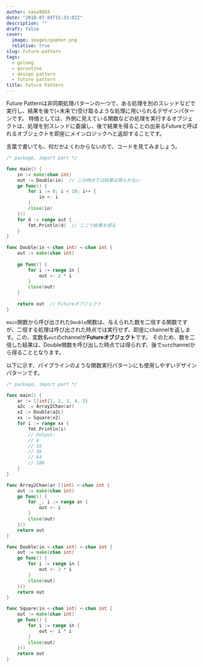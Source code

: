 ```yaml
---
author: nasa9084
date: "2018-07-04T15:33:02Z"
description: ""
draft: false
cover:
  image: images/gopher.png
  relative: true
slug: future-pattern
tags:
  - golang
  - goroutine
  - design pattern
  - future pattern
title: Future Pattern
---
```



Future Patternは非同期処理パターンの一つで、ある処理を別のスレッドなどで実行し、結果を後で(=未来で)受け取るような処理に用いられるデザインパターンです。
特徴としては、外側に見えている関数などの処理を実行するオブジェクトは、処理を別スレッドに委譲し、後で結果を得ることの出来るFutureと呼ばれるオブジェクトを即座にメインロジックへと返却することです。

言葉で書いても、何だかよくわからないので、コードを見てみましょう。

``` go
/* package, import part */

func main() {
    in := make(chan int)
    out := Double(in)  // この時点では結果は得られない
    go func() {
        for i := 0; i < 10; i++ {
            in <- i
        }
        close(in)
    }()
    for d := range out {
        fmt.Println(d)  // ここで結果を得る
    }
}

func Double(in <-chan int) <-chan int {
    out := make(chan int)
    
    go func() {
        for i := range in {
            out <- 2 * i
        }
        close(out)
    }
    
    return out  // Futureオブジェクト
}
```

`main`関数から呼び出された`Double`関数は、与えられた数を二倍する関数ですが、二倍する処理は呼び出された時点では実行せず、即座にchannelを返します。この、変数名`out`のchannelが**Futureオブジェクト**です。
そのため、数を二倍した結果は、Double関数を呼び出した時点では得られず、後で`out`channelから得ることとなります。

以下に示す、パイプラインのような関数実行パターンにも使用しやすいデザインパターンです。

``` go
/* package, import part */

func main() {
    ar := []int{1, 2, 3, 4, 5}
    a2c := Array2Chan(ar)
    x2 := Double(a2c)
    xx := Square(x2)
    for i := range xx {
        fmt.Println(i)
        // Output:
        // 4
        // 16
        // 36
        // 64
        // 100
    }
}

func Array2Chan(ar []int) <-chan int {
    out := make(chan int)
    go func() {
        for _, i := range ar {
            out <- i
        }
        close(out)
    }()
    return out
}

func Double(in <-chan int) <-chan int {
    out := make(chan int)
    go func() {
        for i := range in {
            out <- 2 * i
        }
        close(out)
    }()
    return out
}

func Square(in <-chan int) <-chan int {
    out := make(chan int)
    go func() {
        for i := range in {
            out <- i * i
        }
        close(out)
    }()
    return out
}
```

